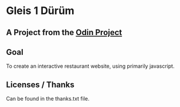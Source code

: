 # Gleis 1 Dürüm

## A Project from the [Odin Project](https://www.theodinproject.com/lessons/node-path-javascript-restaurant-page)

## Goal

To create an interactive restaurant website, using primarily javascript.

## Licenses / Thanks

Can be found in the thanks.txt file.
